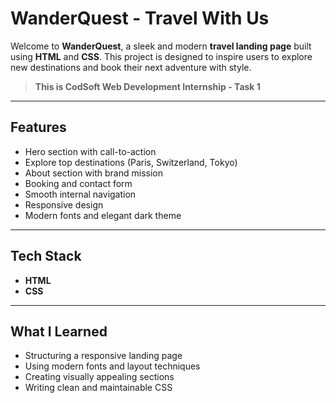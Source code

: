 #  WanderQuest - Travel With Us

Welcome to **WanderQuest**, a sleek and modern **travel landing page** built using **HTML** and **CSS**. This project is designed to inspire users to explore new destinations and book their next adventure with style.

>  **This is CodSoft Web Development Internship - Task 1**

---

## Features

- Hero section with call-to-action
- Explore top destinations (Paris, Switzerland, Tokyo)
- About section with brand mission
- Booking and contact form
- Smooth internal navigation
- Responsive design
- Modern fonts and elegant dark theme

---

## Tech Stack

- **HTML**
- **CSS**

---
## What I Learned

- Structuring a responsive landing page
- Using modern fonts and layout techniques
- Creating visually appealing sections
- Writing clean and maintainable CSS



